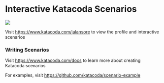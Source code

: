 # Interactive Katacoda Scenarios

[![](http://shields.katacoda.com/katacoda/jalansore/count.svg)](https://www.katacoda.com/jalansore "Get your profile on Katacoda.com")

Visit https://www.katacoda.com/jalansore to view the profile and interactive scenarios

### Writing Scenarios
Visit https://www.katacoda.com/docs to learn more about creating Katacoda scenarios

For examples, visit https://github.com/katacoda/scenario-example
